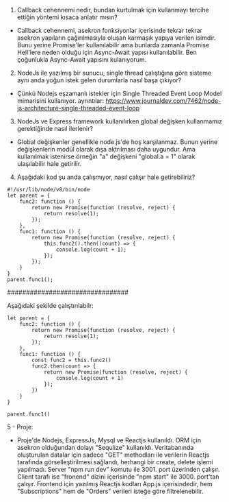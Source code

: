 1. Callback cehennemi nedir, bundan kurtulmak için kullanmayı tercihe ettiğin 
yöntemi kısaca anlatır mısın?
- Callback cehennemi, asekron fonksiyonlar içerisinde tekrar tekrar asekron yapıların çağırılmasıyla oluşan karmaşık yapıya verilen isimdir.
Bunu yerine Promise'ler kullanılabilir ama bunlarda zamanla Promise Hell'lere neden olduğu için Async-Await yapısı kullanılabilir.
Ben çoğunlukla Async-Await yapısını kulanıyorum.

2. NodeJs ile yazılmış bir sunucu, single thread çalıştığına göre sisteme aynı anda 
yoğun istek gelen durumlarla nasıl başa çıkıyor?
- Çünkü Nodejs eşzamanlı istekler için Single Threaded Event Loop Model mimarisini kullanıyor.
ayrıntılar: https://www.journaldev.com/7462/node-js-architecture-single-threaded-event-loop

3. NodeJs ve Express framework kullanılırken global değişken kullanmamız 
gerektiğinde nasıl ilerlenir? 
- Global değişkenler genellikle node.js'de hoş karşılanmaz. Bunun yerine değişkenlerin modül olarak dışa aktrılması daha uygundur.
Ama kullanılmak istenirse örneğin "a" değişkeni "global.a = 1" olarak ulaşılabilir hale getirilir.

4. Aşağıdaki kod şu anda çalışmıyor, nasıl çalışır hale getirebiliriz?

```
#!/usr/lib/node/v8/bin/node
let parent = {
    func2: function () {
        return new Promise(function (resolve, reject) {
            return resolve(1);
        });
    },
    func1: function () {
        return new Promise(function (resolve, reject) {
            this.func2().then((count) => {
                console.log(count + 1);
            });
        });
    }
}
parent.func1();
```

################################

Aşağıdaki şekilde çalıştırılabilr:
```
let parent = {
    func2: function () {
        return new Promise(function (resolve, reject) {
            return resolve(1);
        });
    },
    func1: function () {
        const func2 = this.func2()
        func2.then(count => {
            return new Promise(function (resolve, reject) {
                console.log(count + 1)
            });
        })
    }
}

parent.func1()
```
5 - Proje:
- Proje'de Nodejs, ExpressJs, Mysql ve Reactjs kullanıldı. ORM için asekron olduğundan dolayı "Sequlize" kullanıldı.
Veritabanında oluşturulan datalar için sadece "GET" methodları ile verilerin Reactjs tarafında görselleştirilmesi sağlandı, herhangi bir 
create, delete işlemi yapılmadı.
Server "npm run dev" komutu ile 3001. port üzerinden çalışır. Client tarafı ise "fronend" dizini içerisinde "npm start" ile 3000. port'tan çalışır.
Frontend için yazılmış Reactjs kodları App.js içerisindedir, hem "Subscriptions" hem de "Orders" verileri isteğe göre filtrelenebilir.
